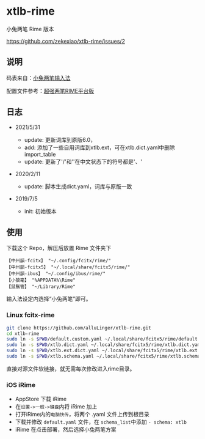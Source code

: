 # xtlb-rime

小兔两笔 Rime 版本

https://github.com/zekexiao/xtlb-rime/issues/2

## 说明

码表来自：[小兔两笔输入法](http://xtlb.ys168.com/)

配置文件参考：[超强两笔RIME平台版](http://fds8866.ys168.com/)

## 日志

- 2021/5/31
   * update: 更新词库到原版6.0，
   * add: 添加了一些自用词库到xtlb.ext，可在xtlb.dict.yaml中删除import_table
   * update: 更新了'/'和'\'在中文状态下的符号都是'、'

- 2020/2/11
	* update: 脚本生成dict.yaml，词库与原版一致

- 2019/7/5
	* init: 初始版本

## 使用

 下载这个 Repo，解压后放置 Rime 文件夹下
 >
    【中州韻-fcitx】 "~/.config/fcitx/rime/"
    【中州韻-fcitx5】 "~/.local/share/fcitx5/rime/"
    【中州韻-ibus】 "~/.config/ibus/rime/"
    【小狼毫】 "%APPDATA%\Rime"
    【鼠鬚管】 "~/Library/Rime"
    
 输入法设定内选择“小兔两笔”即可。

### Linux fcitx-rime
```bash
git clone https://github.com/alluLinger/xtlb-rime.git
cd xtlb-rime
sudo ln -s $PWD/default.custom.yaml ~/.local/share/fcitx5/rime/default.custom.yaml
sudo ln -s $PWD/xtlb.dict.yaml ~/.local/share/fcitx5/rime/xtlb.dict.yaml
sudo ln -s $PWD/xtlb.ext.dict.yaml ~/.local/share/fcitx5/rime/xtlb.ext.dict.yaml
sudo ln -s $PWD/xtlb.schema.yaml ~/.local/share/fcitx5/rime/xtlb.schema.yaml
```
直接对源文件软链接，就无需每次修改进入rime目录。

### iOS iRime
- AppStore 下载 iRime
- 在`设置->一般->键盘`内将 iRime 加上
- 打开iRime内的`电脑快传`，将两个 .yaml 文件上传到根目录
- 下载并修改 `default.yaml` 文件，在 `schema_list`中添加 `- schema: xtlb`
- iRime 在点击部署，然后选择小兔两笔方案

